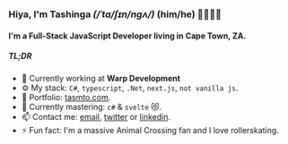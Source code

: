 
### Hiya, I'm Tashinga *(/ˈta/ʃɪn/nɡʌ/)* (him/he) 👨🏿‍🦲😊

#### I'm a Full-Stack JavaScript Developer living in Cape Town, ZA.


##### TL;DR

- 🏢 Currently working at **Warp Development**
- ⚙️ My stack: `C#`, `typescript`, `.Net`, `next.js`, `not vanilla js`.
- 💼 Portfolio: [tasmto.com](https://tasmto.com/).
- 🌱 Currently mastering: `c#` & `svelte` 😻.
- 📫 Contact me: [email](mailto:mtokotashinga@gmail.com?subject=Hey%20Tashinga%2C%20I%20found%20your%20email%20on%20your%20GitHub...&body=Hey%20Tashinga%2C%0A%0A...), [twitter](https://twitter.com/tasmto) or [linkedin](https://www.linkedin.com/in/tasmto/).
- ⚡️ Fun fact: I'm a massive Animal Crossing fan and I love rollerskating.
